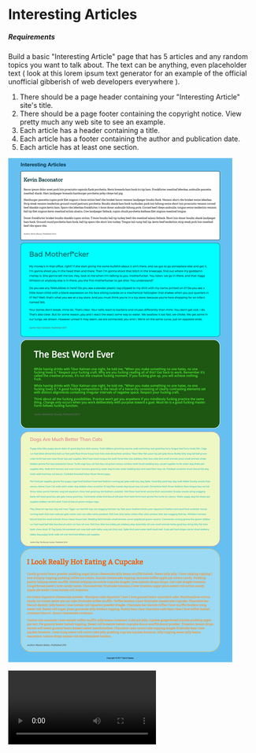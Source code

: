 # Interesting Articles

##### Requirements
Build a basic "Interesting Article" page that has 5 articles and any random topics you want to talk about. The text can be anything, even placeholder text ( look at this lorem ipsum text generator for an example of the official unofficial gibberish of web developers everywhere ).

1. There should be a page header containing your "Interesting Article" site's title.
1. There should be a page footer containing the copyright notice. View pretty much any web site to see an example.
1. Each article has a header containing a title.
1. Each article has a footer containing the author and publication date.
1. Each article has at least one section.

![](1_interesting-articles.png)

![](1_interesting-articles.mp4)
